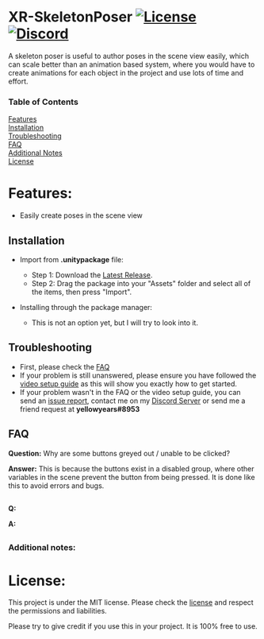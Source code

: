 # XR-SkeletonPoser  [![License](https://img.shields.io/badge/license-MIT-yellow)](https://github.com/yellowyears/XR-SkeletonPoser/blob/master/LICENSE) [![Discord](https://img.shields.io/badge/discord-%20-blue)](https://discord.gg/Y6GpkRF)

[comment]: <> (![Preview]&#40;https://raw.githubusercontent.com/yellowyears/XR-SkeletonPoser/master/img/xr-skeletonposer-preview.gif&#41;)

A skeleton poser is useful to author poses in the scene view easily, which can scale better than an animation based system, where you would have to create animations for each object in the project and use lots of time and effort.

### Table of Contents

[Features](#features)   
[Installation](#installation)   
[Troubleshooting](#troubleshooting)  
[FAQ](#faq)  
[Additional Notes](#additional-notes)  
[License](#license)  

# Features:

* Easily create poses in the scene view

## Installation

 * Import from **.unitypackage** file:
   * Step 1: Download the [Latest Release](https://github.com/yellowyears/XR-SkeletonPoser/releases/latest/download/package.zip).
   * Step 2: Drag the package into your "Assets" folder and select all of the items, then press "Import".
   

* Installing through the package manager:
    * This is not an option yet, but I will try to look into it.
    
## Troubleshooting

* First, please check the [FAQ](#faq)
* If your problem is still unanswered, please ensure you have followed the [video setup guide]()   as this will show you exactly how to get started.
* If your problem wasn't in the FAQ or the video setup guide, you can send an [issue report](https://github.com/yellowyears/XR-SkeletonPoser/issues), contact me on my [Discord Server](https://discord.gg/Y6GpkRF) or send me a friend request at **yellowyears#8953**

## FAQ

**Question:** Why are some buttons greyed out / unable to be clicked?

**Answer:** This is because the buttons exist in a disabled group, where other variables in the scene prevent the button from being pressed. It is done like this to avoid errors and bugs.

##

**Q:** 

**A:**

##


### Additional notes:


# License:

This project is under the MIT license. Please check the [license](https://github.com/yellowyears/XR-SkeletonPoser/blob/82b96bca3c14d088e22771d02d1958f05a8a7ea7/LICENSE) and respect the permissions and liabilities. 

Please try to give credit if you use this in your project. It is 100% free to use.
